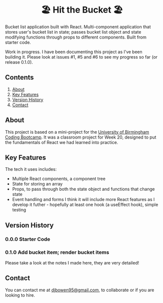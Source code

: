 <h1 align="center"> 🏖️ Hit the Bucket 🏖️ </h1>

Bucket list application built with React. Multi-component application that stores user's bucket list in state; passes bucket list object and state modifying functions through props to different components. Built from starter code. 

Work in progress. I have been documenting this project as I've been building it. Please look at issues #1, #5 and #6 to see my progress so far (or release 0.1.0).

## Contents
1. [About](#about)
2. [Key Features](#key-features)
3. [Version History](#version-history)
4. [Contact](#contact)

## About
This project is based on a mini-project for the [University of Birmingham Coding Bootcamp](https://gist.github.com/djbowen95/2846640d520a16165b9b23db2d9e0926). It was a classroom project for Week 20, designed to put the fundamentals of React we had learned into practice.

## Key Features
The tech it uses includes:
- Multiple React components, a component tree
- State for storing an array
- Props, to pass through both the state object and functions that change state
- Event handling and forms
I think it will include more React features as I develop it futher - hopefully at least one hook (a useEffect hook), simple testing

## Version History
### 0.0.0 Starter Code
### 0.1.0 Add bucket item; render bucket items
Please take a look at the notes I made here, they are very detailed!

## Contact
You can contact me at djbowen95@gmail.com, to collaborate or if you are looking to hire.
